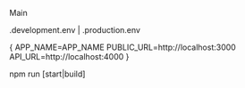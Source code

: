 Main 

.development.env | .production.env 

{
    APP_NAME=APP_NAME
    PUBLIC_URL=http://localhost:3000
    API_URL=http://localhost:4000
}

npm run [start|build]
